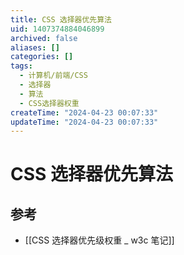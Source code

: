 ```yaml
---
title: CSS 选择器优先算法
uid: 1407374884046899
archived: false
aliases: []
categories: []
tags:
  - 计算机/前端/CSS
  - 选择器
  - 算法
  - CSS选择器权重
createTime: "2024-04-23 00:07:33"
updateTime: "2024-04-23 00:07:33"
---
```


# CSS 选择器优先算法

## 参考

- [[CSS 选择器优先级权重 _ w3c 笔记]]
